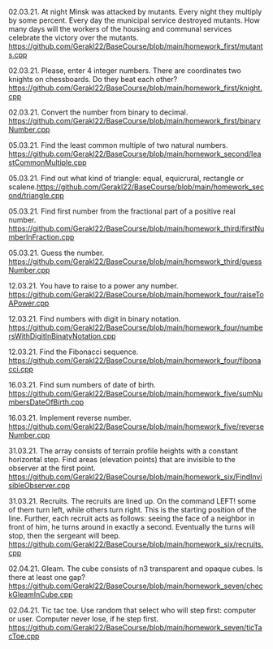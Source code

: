 02.03.21. At night Minsk was attacked by mutants. Every night they multiply by some percent. Every day the municipal service destroyed mutants. How many days will the workers of the housing and communal services celebrate the victory over the mutants. https://github.com/Gerakl22/BaseCourse/blob/main/homework_first/mutants.cpp

02.03.21. Please, enter 4 integer numbers. There are coordinates two knights on chessboards. Do they beat each other? https://github.com/Gerakl22/BaseCourse/blob/main/homework_first/knight.cpp

02.03.21. Convert the number from binary to decimal. https://github.com/Gerakl22/BaseCourse/blob/main/homework_first/binaryNumber.cpp

05.03.21. Find the least common multiple of two natural numbers. https://github.com/Gerakl22/BaseCourse/blob/main/homework_second/leastCommonMultiple.cpp

05.03.21. Find out what kind of triangle: equal, equicrural, rectangle or scalene.https://github.com/Gerakl22/BaseCourse/blob/main/homework_second/triangle.cpp

05.03.21. Find first number from the fractional part of a positive real number. https://github.com/Gerakl22/BaseCourse/blob/main/homework_third/firstNumberInFraction.cpp

05.03.21. Guess the number. https://github.com/Gerakl22/BaseCourse/blob/main/homework_third/guessNumber.cpp

12.03.21. You have to raise to a power any number. https://github.com/Gerakl22/BaseCourse/blob/main/homework_four/raiseToAPower.cpp

12.03.21. Find numbers with digit in binary notation. https://github.com/Gerakl22/BaseCourse/blob/main/homework_four/numbersWithDigitInBinatyNotation.cpp

12.03.21. Find the Fibonacci sequence. https://github.com/Gerakl22/BaseCourse/blob/main/homework_four/fibonacci.cpp

16.03.21. Find sum numbers of date of birth. https://github.com/Gerakl22/BaseCourse/blob/main/homework_five/sumNumbersDateOfBirth.cpp

16.03.21. Implement reverse number. https://github.com/Gerakl22/BaseCourse/blob/main/homework_five/reverseNumber.cpp

31.03.21. The array consists of terrain profile heights with a constant horizontal step. Find areas (elevation points) that are invisible to the observer at the first point. https://github.com/Gerakl22/BaseCourse/blob/main/homework_six/FindInvisibleObserver.cpp

31.03.21. Recruits. The recruits are lined up. On the command LEFT! some of them turn left, while others turn right. This is the starting position of the line. Further, each recruit acts as follows: seeing the face of a neighbor in front of him, he turns around in exactly a second. Eventually the turns will stop, then the sergeant will beep. https://github.com/Gerakl22/BaseCourse/blob/main/homework_six/recruits.cpp

02.04.21. Gleam. The cube consists of n3 transparent and opaque cubes. Is there at least one gap? https://github.com/Gerakl22/BaseCourse/blob/main/homework_seven/checkGleamInCube.cpp

02.04.21. Tic tac toe. Use random that select who will step first: computer or user. Computer never lose, if he step first. https://github.com/Gerakl22/BaseCourse/blob/main/homework_seven/ticTacToe.cpp
